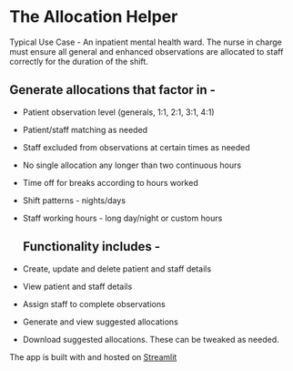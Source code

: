 # The Allocation Helper
Typical Use Case - 
An inpatient mental health ward. The nurse in charge must ensure all general and enhanced observations are allocated to staff correctly for the duration of the shift. 

## Generate allocations that factor in -
* Patient observation level (generals, 1:1, 2:1, 3:1, 4:1)
* Patient/staff matching as needed
* Staff excluded from observations at certain times as needed
* No single allocation any longer than two continuous hours
* Time off for breaks according to hours worked
* Shift patterns - nights/days
* Staff working hours - long day/night or custom hours

  ## Functionality includes -
* Create, update and delete patient and staff details
* View patient and staff details
* Assign staff to complete observations
* Generate and view suggested allocations
* Download suggested allocations. These can be tweaked as needed.

The app is built with and hosted on [Streamlit](https://allocations-and-observations.streamlit.app/) 
